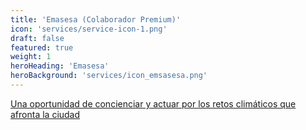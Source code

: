 ```yaml
---
title: 'Emasesa (Colaborador Premium)'
icon: 'services/service-icon-1.png'
draft: false
featured: true
weight: 1
heroHeading: 'Emasesa'
heroBackground: 'services/icon_emsasesa.png'
---
```


[Una oportunidad de concienciar y actuar por los retos climáticos que afronta la ciudad](https://www.emasesa.com/)